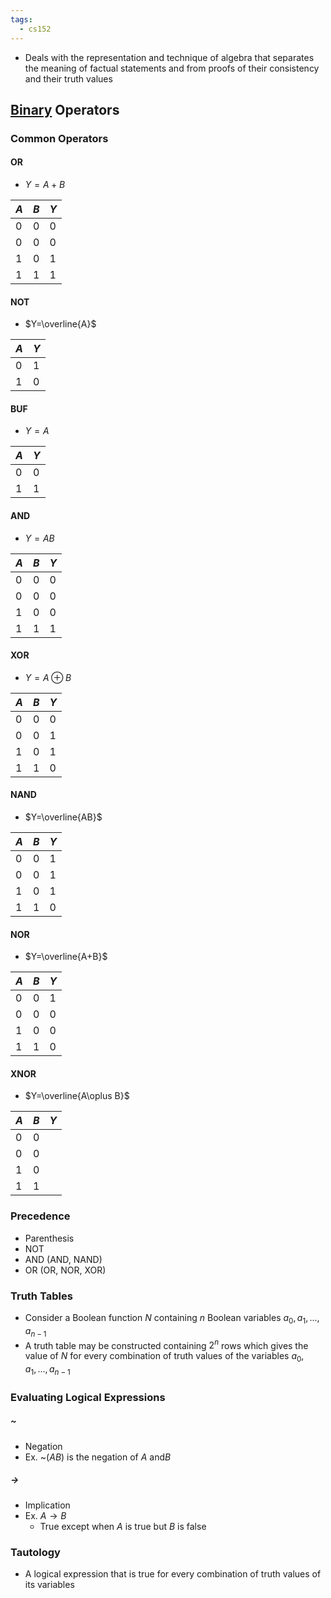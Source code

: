 ```yaml
---
tags:
  - cs152
---
```

* Deals with the representation and technique of algebra that separates the meaning of factual statements and from proofs of their consistency and their truth values
## [Binary](../CS%2047/2%20-%20Number%20Systems.md#Base%202) Operators
### Common Operators
#### OR
- $Y=A+B$

| $A$ | $B$ | $Y$ |
| --- | --- | --- |
| $0$ | $0$ | $0$ |
| $0$ | $0$ | $0$ |
| $1$ | $0$ | $1$ |
| $1$ | $1$ | $1$ |
#### NOT
- $Y=\overline{A}$

| $A$ | $Y$ |
| --- | --- |
| $0$ | $1$ |
| $1$ | $0$ |
#### BUF
- $Y=A$ 

| $A$ | $Y$ |
| --- | --- |
| $0$ | $0$ |
| $1$ | $1$ |
#### AND
- $Y=AB$

| $A$ | $B$ | $Y$ |
| --- | --- | --- |
| $0$ | $0$ | $0$ |
| $0$ | $0$ | $0$ |
| $1$ | $0$ | $0$ |
| $1$ | $1$ | $1$ |
#### XOR
- $Y=A\oplus B$

| $A$ | $B$ | $Y$ |
| --- | --- | --- |
| $0$ | $0$ | $0$ |
| $0$ | $0$ | $1$ |
| $1$ | $0$ | $1$ |
| $1$ | $1$ | $0$ |
#### NAND
- $Y=\overline{AB}$

| $A$ | $B$ | $Y$ |
| --- | --- | --- |
| $0$ | $0$ | $1$ |
| $0$ | $0$ | $1$ |
| $1$ | $0$ | $1$ |
| $1$ | $1$ | $0$ |
#### NOR
- $Y=\overline{A+B}$

| $A$ | $B$ | $Y$ |
| --- | --- | --- |
| $0$ | $0$ | $1$ |
| $0$ | $0$ | $0$ |
| $1$ | $0$ | $0$ |
| $1$ | $1$ | $0$ |
#### XNOR
- $Y=\overline{A\oplus B}$

| $A$ | $B$ | $Y$ |
| --- | --- | --- |
| $0$ | $0$ |     |
| $0$ | $0$ |     |
| $1$ | $0$ |     |
| $1$ | $1$ |     |
### Precedence
* Parenthesis
* NOT
* AND (AND, NAND)
* OR (OR, NOR, XOR)
### Truth Tables
- Consider a Boolean function $N$ containing $n$ Boolean variables $a_0,a_1,...,a_{n-1}$
- A truth table may be constructed containing $2^n$ rows which gives the value of $N$ for every combination of truth values of the variables $a_0,a_1,...,a_{n-1}$
### Evaluating Logical Expressions
##### ~
- Negation
- Ex. ~$(AB)$ is the negation of $A$ and$B$
##### $\rightarrow$
- Implication
- Ex. $A\rightarrow B$
	- True except when $A$ is true but $B$ is false
### Tautology
- A logical expression that is true for every combination of truth values of its variables